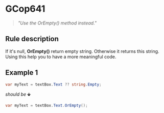 ﻿# GCop641

> *"Use the OrEmpty() method instead."*


## Rule description
If it's null, **OrEmpty()** return empty string. Otherwise it returns this string. Using this help you to have a more meaningful code.

## Example 1
```csharp
var myText = textBox.Text ?? string.Empty;
```
*should be* 🡻

```csharp
var myText = textBox.Text.OrEmpty();
```
